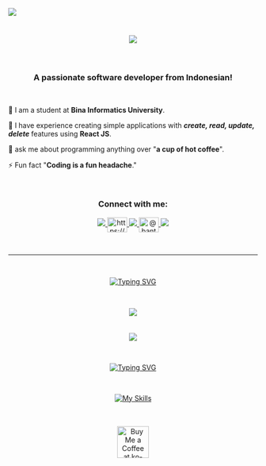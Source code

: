[![](https://visitcount.itsvg.in/api?id=Bantas93&icon=6&color=0)](https://visitcount.itsvg.in)

<h1 align="center">
    <img src="https://readme-typing-svg.herokuapp.com/?font=Righteous&size=50&center=true&vCenter=true&width=500&height=70&duration=4000&lines=Hi+There+!+👋;+I'm+Bantas+Syarif!;+Nice+To+Meet+You+!;+Let's+be+friends+!;" />
</h1>

<br>

<h3 align="center">A passionate software developer from Indonesian!</h3>

<br>

<div align="left">
 
🔭 I am a student at **Bina Informatics University**.
 
🌱 I have experience creating simple applications with ***create, read, update, delete*** features using **React JS**.

💬 ask me about programming anything over "**a cup of hot coffee**".

⚡ Fun fact "**Coding is a fun headache**."

<br>

<h3 align="center">Connect with me:</h3>
<p align="center">
<a href="https://www.linkedin.com/in/bantas-syarif-hidayah-imantara-1306531b4/" target="blank">
   <img src="https://skillicons.dev/icons?i=linkedin" />
</a><a href="https://fb.com/https://www.facebook.com/bantaz.zhaa/" target="blank">
    <img align="center" src="https://raw.githubusercontent.com/rahuldkjain/github-profile-readme-generator/master/src/images/icons/Social/facebook.svg" alt="https://www.facebook.com/bantaz.zhaa/" height="30" width="40" />
</a>
<a href="https://instagram.com/bantassyarif" target="blank">
    <img src="https://skillicons.dev/icons?i=instagram" />
</a>
<a href="https://www.youtube.com/c/@bantassyarif" target="blank">
    <img align="center" src="https://raw.githubusercontent.com/rahuldkjain/github-profile-readme-generator/master/src/images/icons/Social/youtube.svg" alt="@bantassyarif" height="30" width="40" />
</a>
<a href="https://discord.gg/bantas93" target="blank">
    <img src="https://skillicons.dev/icons?i=discord" />
</a>
</p>

<br>

<hr>

<br>

<div align="center">
    
[![Typing SVG](https://readme-typing-svg.herokuapp.com?font=Kode+Mono&weight=600&size=30&duration=800&pause=10&color=FFDA027E&background=FF000000&center=true&vCenter=true&random=false&width=435&lines=Github+Status)](https://git.io/typing-svg)

</div>

<br>

<div align="center">
 
<!--![](https://github-readme-stats.vercel.app/api?username=Bantas93&theme=dark&hide_border=false&include_all_commits=false&count_private=false)
<br><br><br>-->
![](https://github-readme-streak-stats.herokuapp.com/?user=Bantas93&theme=dark&hide_border=false)
<br><br><br>
![](https://github-readme-stats.vercel.app/api/top-langs/?username=Bantas93&theme=dark&hide_border=false&include_all_commits=false&count_private=false&layout=compact)
<br>

</div>

<br>


<div align="center">
       
[![Typing SVG](https://readme-typing-svg.herokuapp.com?font=Kode+Mono&weight=600&size=30&duration=800&pause=10&color=B8B8B8&background=FF000000&center=true&vCenter=true&random=false&width=435&lines=Frameworks;Languages;Tools)](https://git.io/typing-svg)

</div>

<br/>

<div align="center">
    
[![My Skills](https://skillicons.dev/icons?i=react,mysql,html,css,javascript,bootstrap,github,express,figma,nodejs,ps,postman,py,sketchup,tailwind,vercel,vscode)](https://skillicons.dev)

</div>

<!--<div align="center">
    
![CSS3](https://img.shields.io/badge/css3-%231572B6.svg?style=for-the-badge&logo=css3&logoColor=white) ![HTML5](https://img.shields.io/badge/html5-%23E34F26.svg?style=for-the-badge&logo=html5&logoColor=white) ![JavaScript](https://img.shields.io/badge/javascript-%23323330.svg?style=for-the-badge&logo=javascript&logoColor=%23F7DF1E) ![Python](https://img.shields.io/badge/python-3670A0?style=for-the-badge&logo=python&logoColor=ffdd54) ![GithubPages](https://img.shields.io/badge/github%20pages-121013?style=for-the-badge&logo=github&logoColor=white) ![Vercel](https://img.shields.io/badge/vercel-%23000000.svg?style=for-the-badge&logo=vercel&logoColor=white) ![Netlify](https://img.shields.io/badge/netlify-%23000000.svg?style=for-the-badge&logo=netlify&logoColor=#00C7B7) ![Bootstrap](https://img.shields.io/badge/bootstrap-%238511FA.svg?style=for-the-badge&logo=bootstrap&logoColor=white) ![NodeJS](https://img.shields.io/badge/node.js-6DA55F?style=for-the-badge&logo=node.js&logoColor=white) ![React](https://img.shields.io/badge/react-%2320232a.svg?style=for-the-badge&logo=react&logoColor=%2361DAFB) ![TailwindCSS](https://img.shields.io/badge/tailwindcss-%2338B2AC.svg?style=for-the-badge&logo=tailwind-css&logoColor=white) ![React Router](https://img.shields.io/badge/React_Router-CA4245?style=for-the-badge&logo=react-router&logoColor=white) ![React Query](https://img.shields.io/badge/-React%20Query-FF4154?style=for-the-badge&logo=react%20query&logoColor=white) ![MySQL](https://img.shields.io/badge/mysql-%2300000f.svg?style=for-the-badge&logo=mysql&logoColor=white) ![Adobe](https://img.shields.io/badge/adobe-%23FF0000.svg?style=for-the-badge&logo=adobe&logoColor=white) ![Adobe Premiere Pro](https://img.shields.io/badge/Adobe%20Premiere%20Pro-9999FF.svg?style=for-the-badge&logo=Adobe%20Premiere%20Pro&logoColor=white) ![Adobe Photoshop](https://img.shields.io/badge/adobe%20photoshop-%2331A8FF.svg?style=for-the-badge&logo=adobe%20photoshop&logoColor=white) ![Figma](https://img.shields.io/badge/figma-%23F24E1E.svg?style=for-the-badge&logo=figma&logoColor=white) ![Postman](https://img.shields.io/badge/Postman-FF6C37?style=for-the-badge&logo=postman&logoColor=white) ![Jira](https://img.shields.io/badge/jira-%230A0FFF.svg?style=for-the-badge&logo=jira&logoColor=white)

</div>-->

<br>

<!--<div align="center">
    
## 🏆 Trophies
![](https://github-profile-trophy.vercel.app/?username=Bantas93&theme=radical&no-frame=false&no-bg=false&margin-w=4)

<br>

### 🔝 Top Contributed Repo
![](https://github-contributor-stats.vercel.app/api?username=Bantas93&limit=5&theme=dark&combine_all_yearly_contributions=true)

</div>-->

<br>

<div align="center">
<a href='https://sociabuzz.com/bantas93' target='_blank'><img height='64' style='border:0px;height:64px;' src='https://storage.ko-fi.com/cdn/kofi1.png?v=3' border='0' alt='Buy Me a Coffee at ko-fi.com' /></a>
</div>

<br/>

<!-- Proudly created with GPRM ( https://gprm.itsvg.in ) -->
